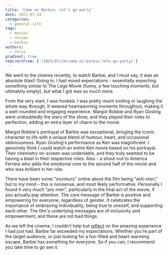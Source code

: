 ```yaml
---
title: 'Come on Barbie, let’s go party'
date: 2023-07-24
categories:
  - general-life
tags:
  - movies
  - review
  - barbie
authors:
  - chris
gradient: true
redirectFrom: ['/2023/07/24/come-on-barbie-lets-go-party/']
---
```


We went to the cinema recently, to watch Barbie, and I must say, it was an absolute blast! Going in, I had mixed expectations - essentially expecting something similar to The Lego Movie (funny, a few touching moments, but ultimately empty), but what I got was so much more.

From the very start, I was hooked. I was pretty much smiling or laughing the whole way through. It weaved heartwarming moments throughout, making it a well-rounded and engaging experience. Margot Robbie and Ryan Gosling were undoubtedly the stars of the show, and they played their roles to perfection, adding an extra layer of charm to the movie.

Margot Robbie's portrayal of Barbie was exceptional, bringing the iconic character to life with a unique blend of humour, heart, and occasional obliviousness. Ryan Gosling's performance as Ken was magnificent. I genuinely think I could watch an entire Ken movie based on his portrayal. Their chemistry on-screen was undeniable, and they truly seemed to be having a blast in their respective roles. Also - a shout-out to America Ferrera who adds the emotional core to the second half of the movie and who was brilliant in her role.

There have been some "murmurs" online about the film being "anti-men," but to my mind – this is nonsense, and most likely performative. Personally I found it very much "pro men", particularly in the final act of the movie, if you actually pay attention. The core message of Barbie is positive and empowering for everyone, regardless of gender. It celebrates the importance of embracing individuality, being true to oneself, and supporting each other. The film's underlying messages are of inclusivity and empowerment, and these are not bad things.

As we left the cinema, I couldn't help but [reflect](https://bsky.app/profile/chrismcleod.dev/post/3k34gi4hce62r) on the amazing experience I had just had. Barbie far exceeded my expectations. Whether you're part of the target audience, or just looking for a fun-filled and heart-warming escape, Barbie has something for everyone. So if you can, I recommend you take time to go see it.
